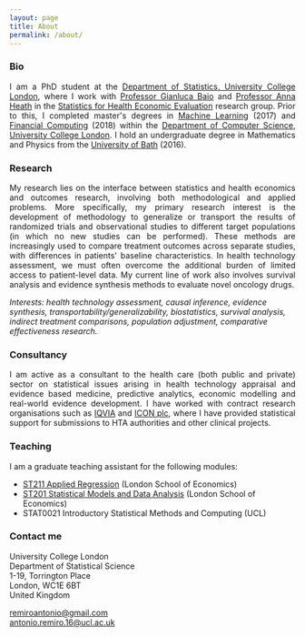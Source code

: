```yaml
---
layout: page
title: About
permalink: /about/
---
```


### Bio

<p align="justify">I am a PhD student at the <a href="https://www.ucl.ac.uk/statistics/">Department of Statistics, University College London</a>, where I work with <a href="http://www.statistica.it/gianluca/">Professor Gianluca Baio</a> and <a href="https://sites.google.com/site/annaheathstats/">Professor Anna Heath</a> in the <a href="https://www.ucl.ac.uk/statistics/research/statistics-health-economics">Statistics for Health Economic Evaluation</a> research group. Prior to this, I completed master's degrees in <a href="http://www.cs.ucl.ac.uk/prospective_students/msc_machine_learning/">Machine Learning</a> (2017) and <a href="https://www.ucl.ac.uk/prospective-students/graduate/research-degrees/financial-computing-mres-mphil-phd">Financial Computing</a> (2018) within the <a href="http://www.cs.ucl.ac.uk">Department of Computer Science, University College London</a>. I hold an undergraduate degree in Mathematics and Physics from the <a href="https://www.bath.ac.uk/">University of Bath</a> (2016).</p>

### Research

<p align="justify">My research lies on the interface between statistics and health economics and outcomes research, involving both methodological and applied problems. More specifically, my primary research interest is the development of methodology to generalize or transport the results of randomized trials and observational studies to different target populations (in which no new studies can be performed). These methods are increasingly used to compare treatment outcomes across separate studies, with differences in patients' baseline characteristics. In health technology assessment, we must often overcome the additional burden of limited access to patient-level data. My current line of work also involves survival analysis and evidence synthesis methods to evaluate novel oncology drugs.</p>
  
<i>Interests: health technology assessment, causal inference, evidence synthesis, transportability/generalizability, biostatistics, survival analysis, indirect treatment comparisons, population adjustment, comparative effectiveness research.</i></p>

### Consultancy

<p align="justify">I am active as a consultant to the health care (both public and private) sector on statistical issues arising in health technology appraisal and evidence based medicine, predictive analytics, economic modelling and real-world evidence development. I have worked with contract research organisations such as <a href="https://www.iqvia.com/">IQVIA</a> and <a href="https://www.iconplc.com/">ICON plc</a>, where I have provided statistical support for submissions to HTA authorities and other clinical projects.</p> 
  
### Teaching

<p align="justify">I am a graduate teaching assistant for the following modules:</p>

* [ST211 Applied Regression](http://www.lse.ac.uk/resources/calendar/courseGuides/ST/2019_ST211.htm) (London School of Economics)
* [ST201 Statistical Models and Data Analysis](http://www.lse.ac.uk/resources/calendar/courseGuides/ST/2019_ST201.htm) (London School of Economics)
* STAT0021 Introductory Statistical Methods and Computing (UCL)

### Contact me

University College London<br/>
Department of Statistical Science<br/>
1-19, Torrington Place<br/>
London, WC1E 6BT<br/>
United Kingdom<br/>

[remiroantonio@gmail.com](mailto:remiroantonio@gmail.com)<br/>
[antonio.remiro.16@ucl.ac.uk](mailto:antonio.remiro.16@ucl.ac.uk)<br/>
